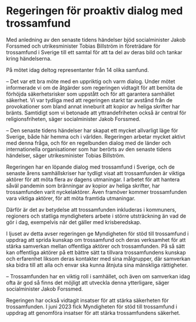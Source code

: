# Regeringen för proaktiv dialog med trossamfund

Med anledning av den senaste tidens händelser bjöd socialminister Jakob Forssmed och utrikesminister Tobias Billström in företrädare för trossamfund i Sverige till ett samtal för att ta del av deras bild och tankar kring händelserna.


På mötet idag deltog representanter från 14 olika samfund.

– Det var ett bra möte med en uppriktig och varm dialog. Under mötet informerade vi om de åtgärder som regeringen vidtagit för att bemöta de förhöjda säkerhetsrisker som uppstått och för att garantera samhället säkerhet. Vi var tydliga med att regeringen starkt tar avstånd från de provokationer som bland annat inneburit att kopior av heliga skrifter har bränts. Samtidigt som vi betonade att yttrandefriheten också är central för religionsfriheten, säger socialminister Jakob Forssmed.

– Den senaste tidens händelser har skapat ett mycket allvarligt läge för Sverige, både här hemma och i världen. Regeringen arbetar mycket aktivt med denna fråga, och för en regelbunden dialog med de länder och internationella organisationer som har berörts av den senaste tidens händelser, säger utrikesminister Tobias Billström.

Regeringen har en löpande dialog med trossamfund i Sverige, och de senaste årens samhällskriser har tydligt visat att trossamfunden är viktiga aktörer för att möta flera av dagens utmaningar. I arbetet för att hantera såväl pandemin som bränningar av kopior av heliga skrifter, har trossamfunden varit nyckelaktörer. Även framöver kommer trossamfunden vara viktiga aktörer, för att möta framtida utmaningar.

Därför är det av betydelse att trossamfunden inkluderas i kommuners, regioners och statliga myndigheters arbete i större utsträckning än vad de gör i dag, exempelvis när det gäller med krisberedskap.

I ljuset av detta avser regeringen ge Myndigheten för stöd till trossamfund i uppdrag att sprida kunskap om trossamfund och deras verksamhet för att stärka samverkan mellan offentliga aktörer och trossamfunden. På så sätt kan offentliga aktörer på ett bättre sätt ta tillvara trossamfundens kunskap och erfarenhet liksom deras kontakter med sina målgrupper, där samverkan ska bidra till att alla och envar ska kunna åtnjuta sina mänskliga rättigheter.

– Trossamfunden har en viktig roll i samhället, och även om samverkan idag ofta är god så finns det möjligt att utveckla denna ytterligare, säger socialminister Jakob Forssmed.

Regeringen har också vidtagit insatser för att stärka säkerheten för trossamfunden. I juni 2023 fick Myndigheten för stöd till trossamfund i uppdrag att genomföra insatser för att stärka trossamfundens säkerhet.
